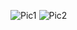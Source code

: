![Pic1](https://user-images.githubusercontent.com/70096180/120096290-3ff8ad00-c148-11eb-9934-da58253bb8a2.PNG)
![Pic2](https://user-images.githubusercontent.com/70096180/120096288-3ec78000-c148-11eb-9c1b-0c7c927c0201.PNG)
